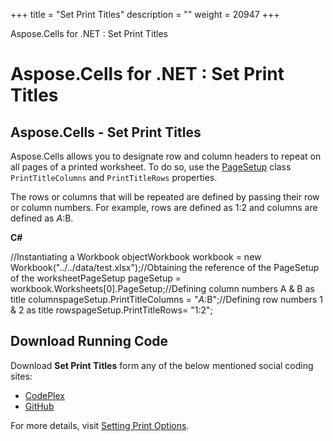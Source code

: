 +++
title = "Set Print Titles" 
description = "" 
weight = 20947 
+++

Aspose.Cells for .NET : Set Print Titles  

# Aspose.Cells for .NET : Set Print Titles


## Aspose.Cells - Set Print Titles

Aspose.Cells allows you to designate row and column headers to repeat on all pages of a printed worksheet. To do so, use the [PageSetup](http://www.aspose.com/docs/display/cellsnet/PageSetup) class `PrintTitleColumns` and `PrintTitleRows` properties.

The rows or columns that will be repeated are defined by passing their row or column numbers. For example, rows are defined as $1:$2 and columns are defined as $A:$B.

**C#**

//Instantiating a Workbook objectWorkbook workbook = new Workbook("../../data/test.xlsx");//Obtaining the reference of the PageSetup of the worksheetPageSetup pageSetup = workbook.Worksheets\[0\].PageSetup;//Defining column numbers A & B as title columnspageSetup.PrintTitleColumns = "$A:$B";//Defining row numbers 1 & 2 as title rowspageSetup.PrintTitleRows= "$1:$2";

## Download Running Code

Download **Set Print Titles** form any of the below mentioned social coding sites:

*   [CodePlex](https://asposenpoi.codeplex.com/downloads/get/1482194)
*   [GitHub](https://github.com/aspose-cells/Aspose.Cells-for-.NET/releases/download/AsposeCellsFeaturesMissinginNPOI_v1.0/Set.Print.Titles.Aspose.Cells.zip)

For more details, visit [Setting Print Options](http://www.aspose.com/docs/display/cellsnet/Setting+Print+Options).

